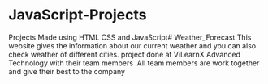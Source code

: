 # JavaScript-Projects
Projects Made using HTML CSS and JavaScript# Weather_Forecast
This website gives the information about our current weather and you can also check weather of different cities.
project done at ViLearnX Advanced Technology with their team members .All team members are work together and give their best to the company

